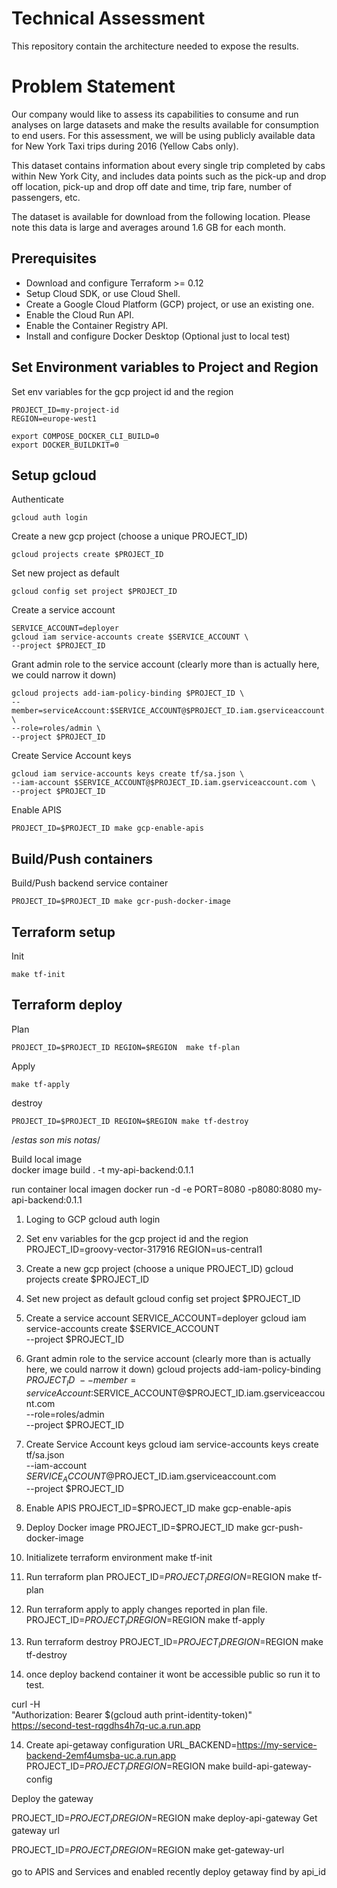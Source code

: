 # Technical Assessment

This repository contain the architecture needed to expose the results. 

# Problem Statement

Our company would like to assess its capabilities to consume and run analyses on large
datasets and make the results available for consumption to end users. For this assessment, we
will be using publicly available data for New York Taxi trips during 2016 (Yellow Cabs only).

This dataset contains information about every single trip completed by cabs within New York
City, and includes data points such as the pick-up and drop off location, pick-up and drop off
date and time, trip fare, number of passengers, etc.

The dataset is available for download from the following location. Please note this data is large
and averages around 1.6 GB for each month.

## Prerequisites

* Download and configure Terraform >= 0.12
* Setup Cloud SDK, or use Cloud Shell.
* Create a Google Cloud Platform (GCP) project, or use an existing one.
* Enable the Cloud Run API.
* Enable the Container Registry API.
* Install and configure Docker Desktop (Optional just to local test)

## Set Environment variables to Project and Region
Set env variables for the gcp project id and the region
```
PROJECT_ID=my-project-id
REGION=europe-west1

export COMPOSE_DOCKER_CLI_BUILD=0
export DOCKER_BUILDKIT=0
```

## Setup gcloud
Authenticate
```
gcloud auth login
```
Create a new gcp project (choose a unique PROJECT_ID)
```
gcloud projects create $PROJECT_ID
```
Set new project as default
``` 
gcloud config set project $PROJECT_ID
```
Create a service account
```
SERVICE_ACCOUNT=deployer
gcloud iam service-accounts create $SERVICE_ACCOUNT \
--project $PROJECT_ID
```
Grant admin role to the service account (clearly more than is actually here, we could narrow it down)
```
gcloud projects add-iam-policy-binding $PROJECT_ID \
--member=serviceAccount:$SERVICE_ACCOUNT@$PROJECT_ID.iam.gserviceaccount.com \
--role=roles/admin \
--project $PROJECT_ID
```
Create Service Account keys
```
gcloud iam service-accounts keys create tf/sa.json \
--iam-account $SERVICE_ACCOUNT@$PROJECT_ID.iam.gserviceaccount.com \
--project $PROJECT_ID
```
Enable APIS
```
PROJECT_ID=$PROJECT_ID make gcp-enable-apis
```

## Build/Push containers
Build/Push backend service container
```
PROJECT_ID=$PROJECT_ID make gcr-push-docker-image
```


## Terraform setup
Init
```
make tf-init
```

## Terraform deploy
Plan
```
PROJECT_ID=$PROJECT_ID REGION=$REGION  make tf-plan
```
Apply
```
make tf-apply
```
destroy
```
PROJECT_ID=$PROJECT_ID REGION=$REGION make tf-destroy
```


/*estas son mis notas*/

Build local image  
docker image build . -t my-api-backend:0.1.1

run container local imagen 
docker run -d -e PORT=8080 -p8080:8080 my-api-backend:0.1.1 



1. Loging to GCP
gcloud auth login

2. Set env variables for the gcp project id and the region
PROJECT_ID=groovy-vector-317916
REGION=us-central1

3. Create a new gcp project (choose a unique PROJECT_ID)
gcloud projects create $PROJECT_ID

4. Set new project as default 
gcloud config set project $PROJECT_ID

4. Create a service account
SERVICE_ACCOUNT=deployer
gcloud iam service-accounts create $SERVICE_ACCOUNT \
--project $PROJECT_ID

5. Grant admin role to the service account (clearly more than is actually here, we could narrow it down)
gcloud projects add-iam-policy-binding $PROJECT_ID \
--member=serviceAccount:$SERVICE_ACCOUNT@$PROJECT_ID.iam.gserviceaccount.com \
--role=roles/admin \
--project $PROJECT_ID

6. Create Service Account keys
gcloud iam service-accounts keys create tf/sa.json \
--iam-account $SERVICE_ACCOUNT@$PROJECT_ID.iam.gserviceaccount.com \
--project $PROJECT_ID

7. Enable APIS
PROJECT_ID=$PROJECT_ID make gcp-enable-apis


8. Deploy Docker image
PROJECT_ID=$PROJECT_ID make gcr-push-docker-image

9. Initializete terraform environment 
make tf-init 

10. Run terraform plan 
PROJECT_ID=$PROJECT_ID REGION=$REGION make tf-plan

11. Run terraform apply to apply changes reported in plan file.  
PROJECT_ID=$PROJECT_ID REGION=$REGION make tf-apply

12. Run terraform destroy 
PROJECT_ID=$PROJECT_ID REGION=$REGION make tf-destroy

13. once deploy backend container it wont be accessible public so run it to test. 

curl -H \
"Authorization: Bearer $(gcloud auth print-identity-token)" \
https://second-test-rqgdhs4h7q-uc.a.run.app


14. Create api-getaway configuration
URL_BACKEND=https://my-service-backend-2emf4umsba-uc.a.run.app PROJECT_ID=$PROJECT_ID REGION=$REGION make build-api-gateway-config

Deploy the gateway

PROJECT_ID=$PROJECT_ID REGION=$REGION make deploy-api-gateway
Get gateway url

PROJECT_ID=$PROJECT_ID REGION=$REGION make get-gateway-url

 go to APIS and Services and enabled recently deploy getaway 
find by api_id
